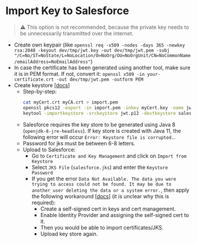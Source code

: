 # Import Key to Salesforce
> ⚠ This option is not recommended, because the private key needs to be unnecessarily transmitted over the internet.

- Create own keypair (like `openssl req -x509 -nodes -days 365 -newkey rsa:2048 -keyout dev/tmp/jwt.key -out dev/tmp/jwt.pem -subj "/C=No/ST=NoState/L=NoLocation/O=NoOrg/OU=NoOrgUnit/CN=NoCommonName/emailAddress=NoEmailAddress"`)
- In case the certificate has been generated using another tool, make sure it is in PEM format. If not, convert it: `openssl x509 -in your-certificate.crt -out dev/tmp/jwt.pem -outform PEM`
- Create keystore [[docs](https://docs.oracle.com/en/database/other-databases/nosql-database/12.2.4.5/security/import-key-pair-java-keystore.html)]
  - Step-by-step:
    ```bash
    cat myCert.crt myCA.crt > import.pem
    openssl pkcs12 -export -in import.pem -inkey myCert.key -name jwtcert > jwt.p12
    keytool -importkeystore -srckeystore jwt.p12 -destkeystore salesforce.jks -srcstoretype pkcs12 -alias jwtcert
    ```
  - Salesforce requires the key store to be generated using Java 8 (`openjdk-8-jre-headless`). If key store is created with Java 11, the following error will occur `Error: Keystore file is corrupted.`.
  - Password for jks must be between 6-8 letters.
  - Upload to Salesforce:
    - Go to `Certificate and Key Management` and click on `Import from Keystore`
    - Select `JKS File` (`salesforce.jks`) and enter the `Keystore Password`
    - If you get the error `Data Not Available. The data you were trying to access could not be found. It may be due to another user deleting the data or a system error.`, then apply the following workaround [[docs](https://developer.salesforce.com/forums/?id=9060G0000005bFJQAY)] (it is unclear why this is required):
      - Create a self-signed cert in keys and cert management.
      - Enable Identity Provider and assigning the self-signed cert to it.
      - Then you would be able to import certificates/JKS.
      - Upload key store again.
